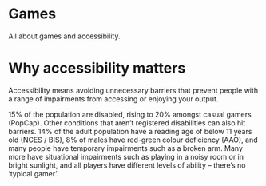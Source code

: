 # Games
All about games and accessibility. 

# Why accessibility matters
Accessibility means avoiding unnecessary barriers that prevent people with a range of impairments from accessing or enjoying your output.

15% of the population are disabled, rising to 20% amongst casual gamers (PopCap). Other conditions that aren’t registered disabilities can also hit barriers. 14% of the adult population have a reading age of below 11 years old (NCES / BIS), 8% of males have red-green colour deficiency (AAO), and many people have temporary impairments such as a broken arm. Many more have situational impairments such as playing in a noisy room or in bright sunlight, and all players have different levels of ability – there’s no ‘typical gamer’.
